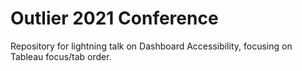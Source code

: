 # Outlier 2021 Conference

Repository for lightning talk on Dashboard Accessibility, focusing on Tableau focus/tab order.
